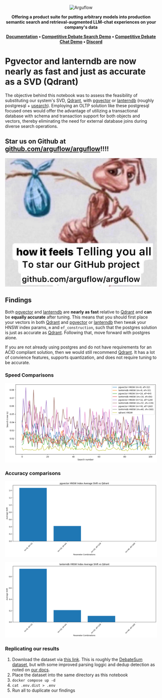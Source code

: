 <p align="center">
  <img height="100" src="https://raw.githubusercontent.com/arguflow/blog/5ef439020707b0e27bf901c8f6b4fb1f487a78d4/apps/frontend/public/assets/horizontal-logo.svg" alt="Arguflow">
</p>

<p align="center">
    <b>Offering a product suite for putting arbitrary models into production semantic search and retrieval-augmented LLM-chat experiences on your company's data</b>
</p>

<p align="center">
<strong><a href="https://docs.arguflow.ai">Documentation</a> • <a href="https://search.arguflow.ai">Competitive Debate Search Demo</a> • <a href="https://chat.arguflow.ai">Competitive Debate Chat Demo</a> • <a href="https://discord.gg/CuJVfgZf54">Discord</a>

</strong>
</p>

# Pgvector and lanterndb are now nearly as fast and just as accurate as a SVD (Qdrant)

The objective behind this notebook was to assess the feasibility of substituting our system's SVD, [Qdrant](https://qdrant.tech/), with [pgvector](https://github.com/pgvector/pgvector) or [lanterndb](https://lantern.dev/) (roughly postgresql + [usearch](https://www.unum.cloud/)). Employing an OLTP solution like these postgresql focused ones would offer the advantage of utilizing a transactional database with schema and transaction support for both objects and vectors, thereby eliminating the need for external database joins during diverse search operations.

## Star us on Github at [github.com/arguflow/arguflow](https://github.com/arguflow/arguflow)!!!!

![star-please](./images/please-star-us.png)

## Findings

Both [pgvector](https://github.com/pgvector/pgvector) and [lanterndb](https://lantern.dev/) are **nearly as fast** relative to [Qdrant](https://qdrant.tech/) and **can** be **equally accurate** after tuning. This means that you should first place your vectors in both [Qdrant](https://qdrant.tech/) and [pgvector](https://github.com/pgvector/pgvector) or [lanterndb](https://lantern.dev/) then tweak your HNSW index params, `m` and `ef_construction`, such that the postgres solution is just as accurate as [Qdrant](https://qdrant.tech/). Following that, move forward with postgres alone.

If you are not already using postgres and do not have requirements for an ACID compliant solution, then we would still recommend [Qdrant](https://qdrant.tech/). It has a lot of convience features, supports quantization, and does not require tuning to be accurate. 

### Speed Comparisons

![pgsolutions vs qdrant](./images/speed-comparison.png)

### Accuracy comparisons

![pgvector accuracy](./images/pgvector-accuracy.png)

![lanterndb accuracy](./images/lanterndb-accuracy.png)


### Replicating our results
1. Download the dataset via [this link](https://drive.proton.me/urls/FED1ABWG70#ItjHZqiPpUao). This is roughly the [DebateSum dataset](https://aclanthology.org/2020.argmining-1.1/), but with some improved parsing loggic and dedup detection as noted on [our docs](https://docs.arguflow.ai).
2. Place the dataset into the same directory as this notebook
3. `docker compose up -d`
4. `cat .env.dist > .env`
4. Run all to duplicate our findings
